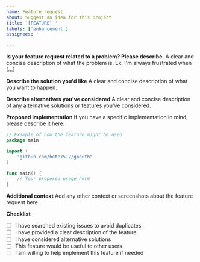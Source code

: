 ```yaml
---
name: Feature request
about: Suggest an idea for this project
title: '[FEATURE] '
labels: ['enhancement']
assignees: ''

---
```


**Is your feature request related to a problem? Please describe.**
A clear and concise description of what the problem is. Ex. I'm always frustrated when [...]

**Describe the solution you'd like**
A clear and concise description of what you want to happen.

**Describe alternatives you've considered**
A clear and concise description of any alternative solutions or features you've considered.

**Proposed implementation**
If you have a specific implementation in mind, please describe it here:

```go
// Example of how the feature might be used
package main

import (
    "github.com/bete7512/goauth"
)

func main() {
    // Your proposed usage here
}
```

**Additional context**
Add any other context or screenshots about the feature request here.

**Checklist**
- [ ] I have searched existing issues to avoid duplicates
- [ ] I have provided a clear description of the feature
- [ ] I have considered alternative solutions
- [ ] This feature would be useful to other users
- [ ] I am willing to help implement this feature if needed 